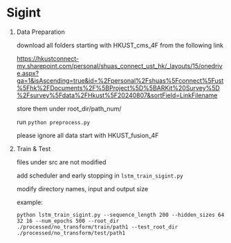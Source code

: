 # Sigint
1. Data Preparation

   download all folders starting with HKUST_cms_4F from the following link

   https://hkustconnect-my.sharepoint.com/personal/shuas_connect_ust_hk/_layouts/15/onedrive.aspx?ga=1&isAscending=true&id=%2Fpersonal%2Fshuas%5Fconnect%5Fust%5Fhk%2FDocuments%2F%5BProject%5D%5BARKit%20Survey%5D%2Fsurvey%5Fdata%2FHkust%5F20240807&sortField=LinkFilename

   store them under root_dir/path_num/

   run `python preprocess.py`

   please ignore all data start with HKUST_fusion_4F


3. Train & Test

   files under src are not modified
   
   add scheduler and early stopping in `lstm_train_sigint.py`

   modify directory names, input and output size
   
   example:

   `python lstm_train_sigint.py --sequence_length 200 --hidden_sizes 64 32 16 --num_epochs 500 --root_dir ./processed/no_transform/train/path1 --test_root_dir ./processed/no_transform/test/path1`
   
